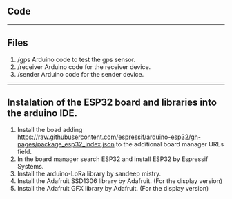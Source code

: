 ## Code


*** 
## Files
1. /gps	Arduino code to test the gps sensor.
2. /receiver	Arduino code for the receiver device.
3. /sender	Arduino code for the sender device.

***

## Instalation of the ESP32 board and libraries into the arduino IDE.
1. Install the boad adding https://raw.githubusercontent.com/espressif/arduino-esp32/gh-pages/package_esp32_index.json to the additional board manager URLs field.	
2. In the board manager search ESP32 and install ESP32 by Espressif Systems.
3. Install the arduino-LoRa library by sandeep mistry. 
4. Install the Adafruit SSD1306 library by Adafruit. (For the display version)
5. Install the Adafruit GFX library by Adafruit. (For the display version)
